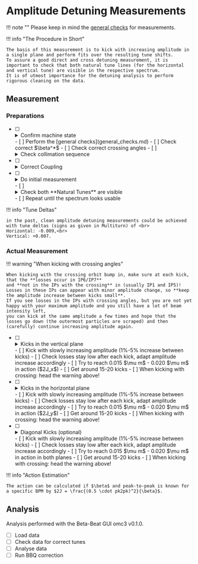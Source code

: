 # Amplitude Detuning Measurements

!!! note ""
    Please keep in mind the [general checks](general_checks.md) for measurements.

!!! info "The Procedure in Short"

    The basis of this measurement is to kick with increasing amplitude in a single plane and perform fits over the resulting tune shifts.
    To assure a good direct and cross detuning measurement, it is important to check that both natural tune lines (for the horizontal and vertical tune) are visible in the respective spectrum.
    It is of utmost importance for the detuning analysis to perform rigorous cleaning on the data. 

## Measurement

### Preparations

- [ ] <details class="nodeco"><summary>Confirm machine state</summary>
      <p>
      Make sure that the configuration of the machine is as you expect it. 
      </p></details>
    - [ ] Perform the [general checks](general_checks.md)
    - [ ] Check correct $\beta^*$ 
    - [ ] Check correct crossing angles
    - [ ] <details class="nodeco"><summary>Check collimation sequence</summary>
        <p>
        **"LOAD COARSE SETTINGS FOR NLO AT 30 CM"** 
        is the current (run 3, 2022) collimation sequence for AC-Dipole kicks in the LHC at $\beta^* = 30$cm up to $\pm170\mu$rad IP1-V/IP5-H crossing
        and $\pm15\mu$rad IP1-H, $-150\mu$rad - $+140\my$rad IP5-V separation.
        </p></details>

- [ ] <details class="nodeco"><summary>Correct Coupling</summary>
      <p>
        As always, coupling should be well corrected to $|C-| \leq 10^{-3}$.
        This can be easily achieved by performing diagonal kicks of mediocre strength, and get the correction values from the GUI. 
        **Beware that the signs need to be switched for correction in the machine**.
      </p></details>

- [ ] <details class="nodeco"><summary>Do initial measurement</summary>
      <p>
      Start with a low AC-Dipole amplitude in both planes (e.g. 5%-10%) and analyse the resulting data.
      </p></details>
    - [ ] <details class="nodeco"><summary>Check both **Natural Tunes** are visible</summary>
        <p>
        Perform a quick harmonic analysis on the resulting data and check the spectrum.
        Both natural tunes need to be visible in their respective plane for the majority of BPMs.
        If not, maybe try to adapt the tune delta and move the driven tunes closer to the natural ones.
        See Info-box "Tune Deltas" below.
        <figure style="width:49%; display: inline-block;">
            <img src="../../../assets/images/amplitude_detuning_procedure/FrequencyChart_one_tune_not_found.png">
            <figcaption>Bad Spectrum.</figcaption>
        </figure>
        <figure style="width:49%; display: inline-block;">
            <img src="../../../assets/images/amplitude_detuning_procedure/FrequencyChart_both_tunes_found.png">
            <figcaption>Good Spectrum.</figcaption>
        </figure>
        </p></details>
    - [ ] Repeat until the spectrum looks usable

!!! info "Tune Deltas"

    in the past, clean amplitude detuning measurements could be achieved with tune deltas (signs as given in Multiturn) of <br>
    Horizontal: -0.009,<br> 
    Vertical: +0.007.


### Actual Measurement 

!!! warning "When kicking with crossing angles"

    When kicking with the crossing orbit bump in, make sure at each kick, that the **losses occur in IP6/IP7** 
    and **not in the IPs with the crossing** in (usually IP1 and IP5)!
    Losses in these IPs can appear with minor amplitude change, so **keep the amplitude increase between kicks small**.
    If you see losses in the IPs with crossing angles, but you are not yet happy with your maximum amplitude and you still have a lot of beam intensity left,
    you can kick at the same amplitude a few times and hope that the losses go down (the outermost particles are scraped) and then (carefully) continue increasing amplitude again.


- [ ] <details class="nodeco"><summary>Kicks in the vertical plane</summary>
      <p>
      While keeping the AC-Dipole amplitude in the horizontal plane constant (but not zero, to avoid weird AC-Dipole behaviour and to see if there is coupling effects),
      slowly increase the amplitude in the vertical plane.
      </p></details>
    - [ ] Kick with slowly increasing amplitude (1%-5% increase between kicks)
    - [ ] Check losses stay low after each kick, adapt amplitude increase accordingly
    - [ ] Try to reach 0.015 $\mu m$ - 0.020 $\mu m$ in action ($2J_x$)
    - [ ] Get around 15-20 kicks
    - [ ] When kicking with crossing: head the warning above!

- [ ] <details class="nodeco"><summary>Kicks in the horizontal plane</summary>
      <p>
      While keeping the AC-Dipole amplitude in the vertical plane constant (but not zero, to avoid weird AC-Dipole behaviour and to see if there is coupling effects),
      slowly increase the amplitude in the horizontal plane.
      </p></details>
    - [ ] Kick with slowly increasing amplitude (1%-5% increase between kicks)
    - [ ] Check losses stay low after each kick, adapt amplitude increase accordingly
    - [ ] Try to reach 0.015 $\mu m$ - 0.020 $\mu m$ in action ($2J_y$)
    - [ ] Get around 15-20 kicks
    - [ ] When kicking with crossing: head the warning above!

- [ ] <details class="nodeco"><summary>Diagonal Kicks (optional)</summary>
      <p>
      To increase the accuracy of the cross-term measurement, 2D kicks (and 3.5D fitting) can be performed.
      If this is desired, it makes sense to throw some diagonal kicks, i.e. kicks with (more or less, not too important for the fitting) equal amplitude into the mix.
      </p></details>
    - [ ] Kick with slowly increasing amplitude (1%-5% increase between kicks)
    - [ ] Check losses stay low after each kick, adapt amplitude increase accordingly
    - [ ] Try to reach 0.015 $\mu m$ - 0.020 $\mu m$ in action in both planes
    - [ ] Get around 15-20 kicks
    - [ ] When kicking with crossing: head the warning above!

!!! info "Action Estimation"

    The action can be calculated if $\beta$ and peak-to-peak is known for a specific BPM by $2J = \frac{(0.5 \cdot pk2pk)^2}{\beta}$.

## Analysis

Analysis performed with the Beta-Beat GUI omc3 v0.1.0.

- [ ] Load data
- [ ] Check data for correct tunes
- [ ] Analyse data
- [ ] Run BBQ correction
